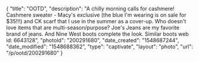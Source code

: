 {
    "title": "OOTD",
    "description": "A chilly morning calls for cashmere!  Cashmere sweater - Macy's exclusive (the blue I'm wearing is on sale for $35!!!) and CK scarf that I use in the summer as a cover-up.  Who doesn't love items that are multi-season\/purpose?  Joe's Jeans are my favorite brand of jeans.  And Nine West boots complete the look. Similar boots web id: 6643128",
    "photoId": "200291680",
    "date_created": "1548687244",
    "date_modified": "1548688362",
    "type": "captivate",
    "layout": "photo",
    "url": "\/p\/ootd\/200291680"
}